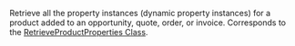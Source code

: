 Retrieve all the property instances (dynamic property instances) for a product added to an opportunity, quote, order, or invoice. 
Corresponds to the [RetrieveProductProperties Class](https://msdn.microsoft.com/library/microsoft.crm.sdk.messages.retrieveproductpropertiesrequest.aspx).
